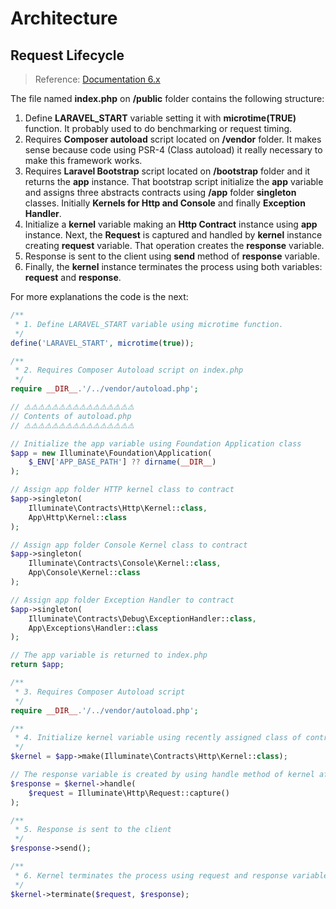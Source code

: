 # Architecture

## Request Lifecycle

> Reference: [Documentation 6.x](https://laravel.com/docs/6.x/lifecycle)

The file named **index.php** on **/public** folder contains the following structure:

1. Define **LARAVEL_START** variable setting it with **microtime(TRUE)** function. It probably used to do benchmarking or request timing.
2. Requires **Composer autoload** script located on **/vendor** folder. It makes sense because code using PSR-4 (Class autoload) it really necessary to make this framework works.
3. Requires **Laravel Bootstrap** script located on **/bootstrap** folder and it returns the **app** instance. That bootstrap script initialize the **app** variable and assigns three abstracts contracts using **/app** folder **singleton** classes. Initially **Kernels for Http and Console** and finally **Exception Handler**.  
4. Initialize a **kernel** variable making an **Http Contract** instance using **app** instance. Next, the **Request** is captured and handled by **kernel** instance creating **request** variable. That operation creates the **response** variable. 
5. Response is sent to the client using **send** method of **response** variable.
6. Finally, the **kernel** instance terminates the process using both variables: **request** and **response**.

For more explanations the code is the next:

```php
/**
 * 1. Define LARAVEL_START variable using microtime function. 
 */
define('LARAVEL_START', microtime(true));
```

```php
/**
 * 2. Requires Composer Autoload script on index.php
 */
require __DIR__.'/../vendor/autoload.php';

// ⚠️⚠️⚠️⚠️⚠️⚠️⚠️⚠️⚠️⚠️⚠️⚠️⚠️⚠️⚠️⚠️
// Contents of autoload.php
// ⚠️⚠️⚠️⚠️⚠️⚠️⚠️⚠️⚠️⚠️⚠️⚠️⚠️⚠️⚠️⚠️

// Initialize the app variable using Foundation Application class
$app = new Illuminate\Foundation\Application(
    $_ENV['APP_BASE_PATH'] ?? dirname(__DIR__)
);

// Assign app folder HTTP kernel class to contract
$app->singleton(
    Illuminate\Contracts\Http\Kernel::class,
    App\Http\Kernel::class
);

// Assign app folder Console Kernel class to contract
$app->singleton(
    Illuminate\Contracts\Console\Kernel::class,
    App\Console\Kernel::class
);

// Assign app folder Exception Handler to contract
$app->singleton(
    Illuminate\Contracts\Debug\ExceptionHandler::class,
    App\Exceptions\Handler::class
);

// The app variable is returned to index.php
return $app;
```

```php
/**
 * 3. Requires Composer Autoload script
 */
require __DIR__.'/../vendor/autoload.php';
```

```php
/**
 * 4. Initialize kernel variable using recently assigned class of contract
 */
$kernel = $app->make(Illuminate\Contracts\Http\Kernel::class);

// The response variable is created by using handle method of kernel after of request captured
$response = $kernel->handle(
    $request = Illuminate\Http\Request::capture()
);
```

```php
/**
 * 5. Response is sent to the client
 */
$response->send();
```

```php
/**
 * 6. Kernel terminates the process using request and response variables
 */
$kernel->terminate($request, $response);
```



